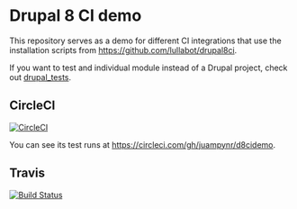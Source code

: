 # Drupal 8 CI demo

This repository serves as a demo for different CI integrations that use the installation
scripts from https://github.com/lullabot/drupal8ci.

If you want to test and individual module instead of a Drupal project, check out
[drupal_tests](https://github.com/deviantintegral/drupal_tests).

## CircleCI

[![CircleCI](https://circleci.com/gh/juampynr/d8cidemo.svg?style=svg)](https://circleci.com/gh/juampynr/d8cidemo)

You can see its test runs at https://circleci.com/gh/juampynr/d8cidemo.

## Travis

[![Build Status](https://travis-ci.org/juampynr/d8cidemo.svg?branch=master)](https://travis-ci.org/juampynr/d8cidemo)
